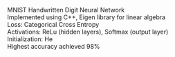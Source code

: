 MNIST Handwritten Digit Neural Network <br>
Implemented using C++, Eigen library for linear algebra <br>
Loss: Categorical Cross Entropy <br>
Activations: ReLu (hidden layers), Softmax (output layer) <br>
Initialization: He <br>
Highest accuracy achieved 98%
